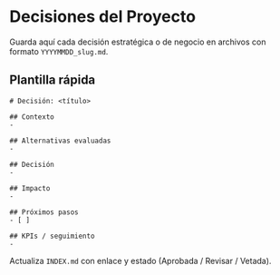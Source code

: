# Decisiones del Proyecto

Guarda aquí cada decisión estratégica o de negocio en archivos con formato `YYYYMMDD_slug.md`.

## Plantilla rápida
```
# Decisión: <título>

## Contexto
- 

## Alternativas evaluadas
- 

## Decisión
- 

## Impacto
- 

## Próximos pasos
- [ ] 

## KPIs / seguimiento
- 
```

Actualiza `INDEX.md` con enlace y estado (Aprobada / Revisar / Vetada).
